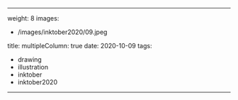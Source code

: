 
---
weight: 8
images:
- /images/inktober2020/09.jpeg

title:
multipleColumn: true
date: 2020-10-09
tags:
- drawing
- illustration
- inktober
- inktober2020
---

